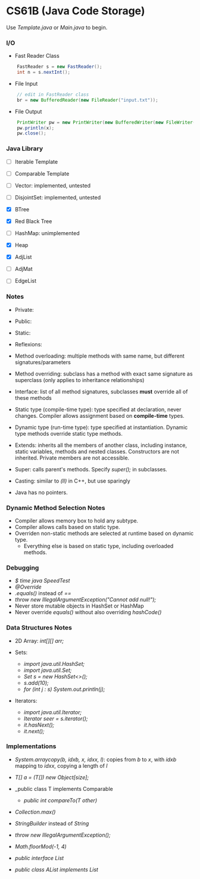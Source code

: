 # CS61B (Java Code Storage)

Use _Template.java_ or _Main.java_ to begin.

### I/O
- Fast Reader Class
```java
    FastReader s = new FastReader();
    int n = s.nextInt();
``` 
- File Input
```java
    // edit in FastReader class
    br = new BufferedReader(new FileReader("input.txt"));
``` 
- File Output
```java
    PrintWriter pw = new PrintWriter(new BufferedWriter(new FileWriter("output.txt")));
    pw.println(x);
    pw.close();
``` 

### Java Library

- [ ] Iterable Template
- [ ] Comparable Template

- [ ] Vector: implemented, untested
- [ ] DisjointSet: implemented, untested
- [x] BTree
- [x] Red Black Tree
- [ ] HashMap: unimplemented
- [x] Heap
- [x] AdjList
- [ ] AdjMat
- [ ] EdgeList

### Notes
- Private:
- Public:
- Static: 
- Reflexions:
- Method overloading: multiple methods with same name, but different signatures/parameters
- Method overriding: subclass has a method with exact same signature as superclass (only applies to inheritance relationships)
- Interface: list of all method signatures, subclasses <b>must</b> override all of these methods
- Static type (compile-time type): type specified at declaration, never changes. Compiler allows assignment based on <b>compile-time</b> types.
- Dynamic type (run-time type): type specified at instantiation. Dynamic type methods override static type methods.
- Extends: inherits all the members of another class, including instance, static variables, methods and nested classes. Constructors are not inherited. Private members are not accessible.
- Super: calls parent's methods. Specify _super();_ in subclasses.
- Casting: similar to _(ll)_ in C++, but use sparingly

- Java has no pointers.

### Dynamic Method Selection Notes
- Compiler allows memory box to hold any subtype.
- Compiler allows calls based on static type.
- Overriden non-static methods are selected at runtime based on dynamic type.
    - Everything else is based on static type, including overloaded methods.

### Debugging
- _$ time java SpeedTest_
- _@Override_
- _.equals()_ instead of _==_
- _throw new IllegalArgumentException("Cannot add null!");_
- Never store mutable objects in HashSet or HashMap
- Never override _equals()_ without also overriding _hashCode()_

### Data Structures Notes
- 2D Array: _int[][] arr;_

- Sets: 
    - _import java.util.HashSet;_
    - _import java.util.Set;_
    - _Set<Integer> s = new HashSet<>();_
    - _s.add(10);_
    - _for (int j : s) System.out.println(j);_

- Iterators:
    - _import java.util.Iterator;_
    - _Iterator<Integer> seer = s.iterator();_
    - _it.hasNext();_
    - _it.next();_

### Implementations
- _System.arraycopy(b, idxb, x, idxx, l)_: copies from _b_ to _x_, with _idxb_ mapping to _idxx_, copying a length of _l_
- _T[] a = (T[]) new Object[size];_
- _public class T implements Comparable<T>
    - _public int compareTo(T other)_
- _Collection.max()_
- _StringBuilder_ instead of _String_
- _throw new IllegalArgumentException();_
- _Math.floorMod(-1, 4)_

- _public interface List<Item>_
- _public class AList<Item> implements List<Item>_
